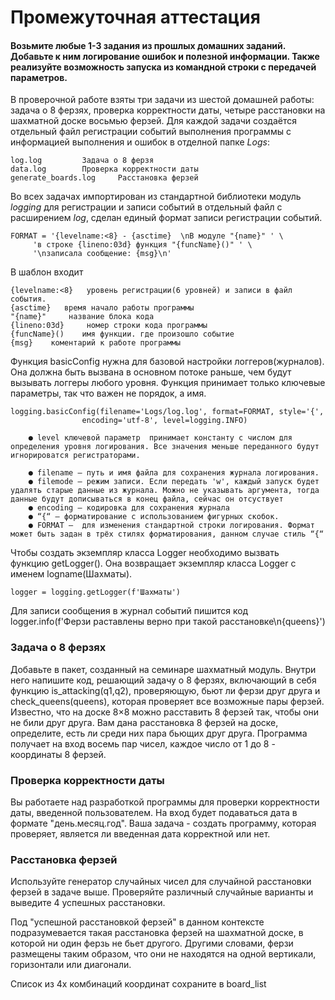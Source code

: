 # Промежуточная аттестация
 
#### Возьмите любые 1-3 задания из прошлых домашних заданий. Добавьте к ним логирование ошибок и полезной информации. Также реализуйте возможность запуска из командной строки с передачей параметров.

В проверочной работе взяты три задачи из шестой домашней работы: задача о 8 ферзях, проверка корректности даты, четыре расстановки на шахматной доске восьмью ферзей. Для каждой задачи создаётся отдельный файл регистрации событий выполнения программы с информацией выполнения и ошибок в отделной папке _Logs_: 

    log.log         Задача о 8 ферзя
    data.log        Проверка корректности даты
    generate_boards.log     Расстановка ферзей


Во всех задачах импортирован из стандартной библиотеки модуль _logging_ для регистрации и записи событий в отдельный файл с расширением _log_,  сделан единый формат записи регистрации событий.

    FORMAT = '{levelname:<8} - {asctime}  \nВ модуле "{name}" ' \
         'в строке {lineno:03d} функция "{funcName}()" ' \
         '\nзаписала сообщение: {msg}\n'

В шаблон входит

    {levelname:<8}   уровень регистрации(6 уровней) и записи в файл события.
    {asctime}   время начало работы программы
    "{name}"     название блока кода
    {lineno:03d}     номер строки кода программы 
    {funcName}()    имя функции. где произошло событие
    {msg}    коментарий к работе программы 


Функция basicConfig нужна для базовой настройки логгеров(журналов). Она должна быть вызвана в основном потоке раньше, чем будут вызывать логгеры любого уровня. Функция принимает только ключевые параметры, так что важен не порядок, а имя.

    logging.basicConfig(filename='Logs/log.log', format=FORMAT, style='{',
                    encoding='utf-8', level=logging.INFO)

        ● level ключевой параметр  принимает константу с числом для определения уровня логирования. Все значения меньше переданного будут игнорироватся регистраторами.

        ● filename — путь и имя файла для сохранения журнала логирования.
        ● filemode — режим записи. Если передать 'w', каждый запуск будет удалять старые данные из журнала. Можно не указывать аргумента, тогда данные будут дописываться в конец файла, сейчас он отсуствует
        ● encoding — кодировка для сохранения журнала
        ● “{“ — форматирование с использованием фигурных скобок. 
        ● FORMAT —  для изменения стандартной строки логирования. Формат может быть задан в трёх стилях форматирования, данном случае стиль “{“

Чтобы создать экземпляр класса Logger необходимо вызвать функцию getLogger(). Она возвращает экземпляр класса Logger с именем logname(Шахматы). 

    logger = logging.getLogger(f'Шахматы')

Для записи сообщения в журнал событий пишится код
    logger.info(f'Ферзи раставлены верно при такой расстановке\n{queens}')


### Задача о 8 ферзях

Добавьте в пакет, созданный на семинаре шахматный модуль.
Внутри него напишите код, решающий задачу о 8 ферзях, включающий в себя
функцию is_attacking(q1,q2), проверяющую, бьют ли ферзи друг друга и check_queens(queens), которая проверяет все возможные пары ферзей.
Известно, что на доске 8×8 можно расставить 8 ферзей так, чтобы они не били друг друга. Вам дана расстановка 8 ферзей на доске, определите, есть ли среди них пара бьющих друг друга.
Программа получает на вход восемь пар чисел, каждое число от 1 до 8 - координаты 8 ферзей.


### Проверка корректности даты

Вы работаете над разработкой программы для проверки корректности даты, введенной пользователем. На вход будет подаваться дата в формате "день.месяц.год". Ваша задача - создать программу, которая проверяет, является ли введенная дата корректной или нет.

### Расстановка ферзей

Используйте генератор случайных чисел для случайной расстановки ферзей в задаче выше. Проверяйте различный случайные варианты и выведите 4 успешных расстановки.

Под "успешной расстановкой ферзей" в данном контексте подразумевается такая расстановка ферзей на шахматной доске, в которой ни один ферзь не бьет другого. Другими словами, ферзи размещены таким образом, что они не находятся на одной вертикали, горизонтали или диагонали.

Список из 4х комбинаций координат сохраните в board_list
